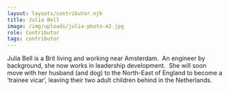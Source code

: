 ```yaml
---
layout: layouts/contributor.njk
title: Julia Bell
image: /img/uploads/julia-photo-m2.jpg
role: Contributor
tags: contributor
---
```

Julia Bell is a Brit living and working near Amsterdam.  An engineer by background, she now works in leadership development.  She will soon move with her husband (and dog) to the North-East of England to become a ‘trainee vicar’, leaving their two adult children behind in the Netherlands.